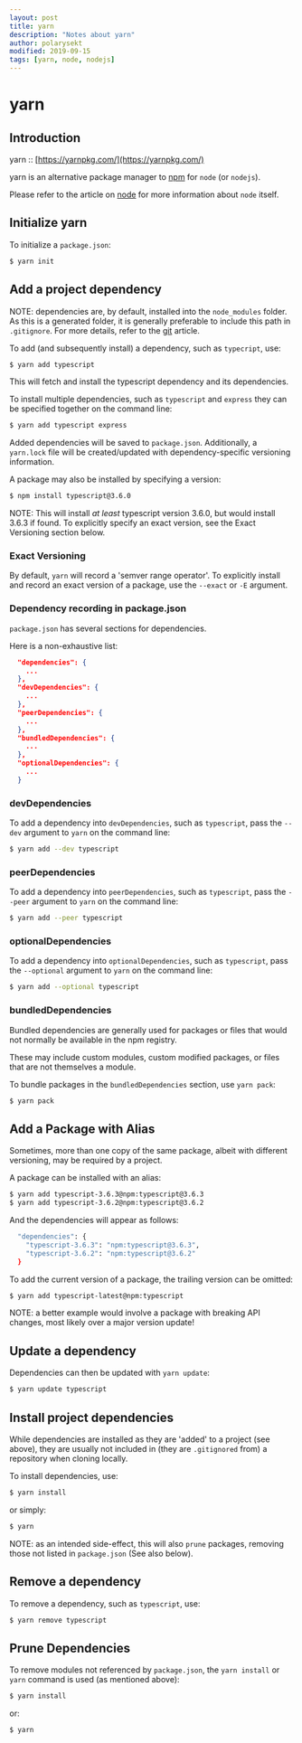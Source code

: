 ```yaml
---
layout: post
title: yarn
description: "Notes about yarn"
author: polarysekt
modified: 2019-09-15
tags: [yarn, node, nodejs]
---
```


# yarn

## Introduction

yarn :: [https://yarnpkg.com/](https://yarnpkg.com/)

yarn is an alternative package manager to [npm](npm) for `node` (or `nodejs`). 

Please refer to the article on [node](node) for more information about `node` itself.

## Initialize yarn

To initialize a `package.json`:

```sh
$ yarn init
```

## Add a project dependency

NOTE: dependencies are, by default, installed into the `node_modules` folder. As this is a generated folder, it is generally preferable to include this path in `.gitignore`. For more details, refer to the [git](git) article.

To add (and subsequently install) a dependency, such as `typecript`, use:

```sh
$ yarn add typescript
```

This will fetch and install the typescript dependency and its dependencies.

To install multiple dependencies, such as `typescript` and `express` they can be specified together on the command line:

```sh
$ yarn add typescript express
```

Added dependencies will be saved to `package.json`. Additionally, a `yarn.lock` file will be created/updated with dependency-specific versioning information.

A package may also be installed by specifying a version:

```sh
$ npm install typescript@3.6.0
```

NOTE: This will install *at least* typescript version 3.6.0, but would install 3.6.3 if found. To explicitly specify an exact version, see the Exact Versioning section below.

### Exact Versioning

By default, `yarn` will record a 'semver range operator'. To explicitly install and record an exact version of a package, use the `--exact` or `-E` argument.


### Dependency recording in package.json

`package.json` has several sections for dependencies.

Here is a non-exhaustive list:

```json
  "dependencies": {
    ...
  },
  "devDependencies": {
    ...
  },
  "peerDependencies": {
    ...
  },
  "bundledDependencies": {
    ...
  },  
  "optionalDependencies": {
    ...
  }
```

### devDependencies 

To add a dependency into `devDependencies`, such as `typescript`, pass the `--dev` argument to `yarn` on the command line:

```sh
$ yarn add --dev typescript
```

### peerDependencies 

To add a dependency into `peerDependencies`, such as `typescript`, pass the `--peer` argument to `yarn` on the command line:

```sh
$ yarn add --peer typescript
```

### optionalDependencies 

To add a dependency into `optionalDependencies`, such as `typescript`, pass the `--optional` argument to `yarn` on the command line:

```sh
$ yarn add --optional typescript
```

### bundledDependencies

Bundled dependencies are generally used for packages or files that would not normally be available in the npm registry.

These may include custom modules, custom modified packages, or files that are not themselves a module.

To bundle packages in the `bundledDependencies` section, use `yarn pack`:

```sh
$ yarn pack
```

## Add a Package with Alias

Sometimes, more than one copy of the same package, albeit with different versioning, may be required by a project.

A package can be installed with an alias:

```sh
$ yarn add typescript-3.6.3@npm:typescript@3.6.3
$ yarn add typescript-3.6.2@npm:typescript@3.6.2
```

And the dependencies will appear as follows:

```sh
  "dependencies": {
    "typescript-3.6.3": "npm:typescript@3.6.3",
    "typescript-3.6.2": "npm:typescript@3.6.2"
  }
```

To add the current version of a package, the trailing version can be omitted:

```sh
$ yarn add typescript-latest@npm:typescript
```

NOTE: a better example would involve a package with breaking API changes, most likely over a major version update!


## Update a dependency

Dependencies can then be updated with `yarn update`:

```sh
$ yarn update typescript
```

## Install project dependencies

While dependencies are installed as they are 'added' to a project (see above), they are usually not included in (they are `.gitignored` from) a repository when cloning locally.

To install dependencies, use:

```sh
$ yarn install
```

or simply:

```sh
$ yarn
```

NOTE: as an intended side-effect, this will also `prune` packages, removing those not listed in `package.json` (See also below).

## Remove a dependency

To remove a dependency, such as `typescript`, use:

```sh
$ yarn remove typescript
```

## Prune Dependencies

To remove modules not referenced by `package.json`, the `yarn install` or `yarn` command is used (as mentioned above):

```sh
$ yarn install
```
or:

```sh
$ yarn
```